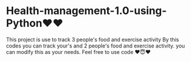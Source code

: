# Health-management-1.0-using-Python❤❤
This project is use to track 3 people's food and exercise activity
By this codes you can track your's and 2 people's food and exercise activity.
you can modify this as your needs.
Feel free to use code ❤😇❤
